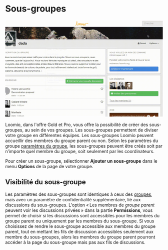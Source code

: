 # Sous-groupes

<img class="screenshot" alt="Sous-groupes" src="add-subgroup.gif" />

Loomio, dans l'offre Gold et Pro, vous offre la possibilité de créer des sous-groupes, au sein de vos groupes. Les sous-groupes permettent de diviser votre groupe en différentes équipes. Les sous-groupes Loomio peuvent accueillir des membres du groupe parent ou non. Selon les paramètres du groupe [paramètres du groupe](group_settings.html), les sous-groupes peuvent être créés soit par n‎‎’importe quel membre du groupe, soit seulement par les coordinateurs.

Pour créer un sous-groupe, sélectionner **Ajouter un sous-groupe** dans le menu **Options** de la page de votre groupe.

## Visibilité du sous-groupe

Les paramètres des sous-groupes sont identiques à ceux des [groupes](group_settings.html "Voir l'aide des paramètres du groupe"), mais avec un paramètre de confidentialité supplémentaire, lié aux discussions du sous-groupes. L'option « Les membres de *groupe parent* peuvent voir les discussions privées » dans la partie **Permissions**, vous permet de choisir si les discussions sont accessibles pour les membres du groupe parent ou uniquement par les membres du sous-groupe. Si vous choisissez de rendre le sous-groupe accessible aux membres du groupe parent, tout en mettant les fils de discussion accessibles seulement aux membre du sous-groupes, alors les membres du groupe parent pourront accéder à la page du sous-groupe mais pas aux fils de discussions.
